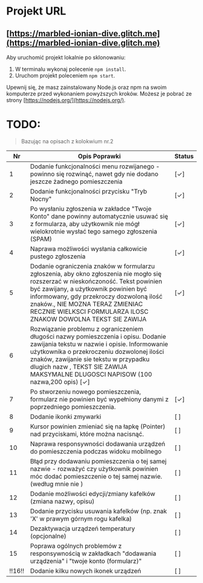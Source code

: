 # Projekt URL

## [https://marbled-ionian-dive.glitch.me](https://marbled-ionian-dive.glitch.me)

Aby uruchomić projekt lokalnie po sklonowaniu:

1. W terminalu wykonaj polecenie `npm install`.
2. Uruchom projekt poleceniem `npm start`.

Upewnij się, że masz zainstalowany Node.js oraz npm na swoim komputerze przed wykonaniem powyższych kroków. Możesz je pobrać ze strony [https://nodejs.org/](https://nodejs.org/).



# TODO:
> Bazując na opisach z kolokwium nr.2


|   Nr  | Opis Poprawki                    | Status      |
|-------|----------------------------------|-------------|
|   1   | Dodanie funkcjonalności menu rozwijanego - powinno się rozwinąć, nawet gdy nie dodano jeszcze żadnego pomieszczenia | [✓] |
|   2   | Dodanie funkcjonalności przycisku "Tryb Nocny"| [✓] |
|   3   | Po wysłaniu zgłoszenia w zakładce "Twoje Konto" dane powinny automatycznie usuwać się z formularza, aby użytkownik nie mógł wielokrotnie wysłać tego samego zgłoszenia (SPAM) | [✓] |
|   4   | Naprawa możliwości wysłania całkowicie pustego zgłoszenia | [✓] |
|   5   | Dodanie ograniczenia znaków w formularzu zgłoszenia, aby okno zgłoszenia nie mogło się rozszerzać w nieskończoność. Tekst powinien być zawijany, a użytkownik powinien być informowany, gdy przekroczy dozwoloną ilość znaków., NIE MOZNA TERAZ ZMIENIAC RECZNIE WIELKSCI FORMULARZA ILOSC ZNAKOW DOWOLNA TEKST SIE ZAWIJA | [✓] |
|   6   | Rozwiązanie problemu z ograniczeniem długości nazwy pomieszczenia i opisu. Dodanie zawijania tekstu w nazwie i opisie. Informowanie użytkownika o przekroczeniu dozwolonej ilości znaków, zawijanie sie tekstu w przypadku dlugich nazw , TEKST SIE ZAWIJA MAKSYMALNE DLUGOSCI NAPISOW (100 nazwa,200 opis) [✓] |
|   7   | Po stworzeniu nowego pomieszczenia, formularz nie powinien być wypełniony danymi z poprzedniego pomieszczenia. | [✓] |
|   8   | Dodanie ikonki zmywarki | [ ] |
|   9   | Kursor powinien zmieniać się na łapkę (Pointer) nad przyciskami, które można nacisnąć. | [ ] |
|   10   | Naprawa responsywności dodawania urządzeń do pomieszczenia podczas widoku mobilnego | [ ] |
|   11  | Błąd przy dodawaniu pomieszczenia o tej samej nazwie - rozważyć czy użytkownik powinien móc dodać pomieszczenie o tej samej nazwie. (według mnie nie )| [ ] |
|   12   | Dodanie możliwości edycji/zmiany kafelków (zmiana nazwy, opisu) | [ ] |
|   13   | Dodanie przycisku usuwania kafelków (np. znak 'X' w prawym górnym rogu kafelka) | [ ] |
|   14   | Dezaktywacja urządzeń temperatury (opcjonalne) | [ ] |
|   15   | Poprawa ogólnych problemów z responsywnością w zakładkach "dodawania urządzenia" i "twoje konto (formularz)" | [ ] |
|   !!16!!   | Dodanie kilku nowych ikonek urządzeń | [ ] |
